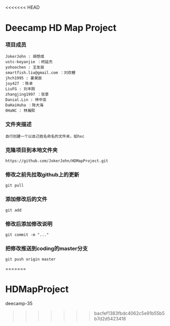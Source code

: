<<<<<<< HEAD
# Deecamp  HD Map Project  

### 项目成员

```
JokerJohn : 胡想成
ustc-keyanjie ：柯延杰
yohoochen : 王友辰
smartfish.liu@gmail.com ：刘欢鲤
jhch1995 : 姜昊辰
joy427 ：陈卓
LiuFG : 刘丰刚
zhangjing1997 ：张景
Danial.Lin : 林中亚
DaHaiHuha ：陈大海
0HaNC : 林瀚熙
```

### 文件夹描述

```
自行创建一个以自己姓名命名的文件夹，如hxc
```

### 克隆项目到本地文件夹

```
https://github.com/JokerJohn/HDMapProject.git
```

### 修改之前先拉取github上的更新

```
git pull
```

### 添加修改后的文件

```
git add 
```

### 修改后添加修改说明

```
git commit -m "..."
```

### 把修改推送到coding的master分支

```
git push origin master
```
=======
# HDMapProject
deecamp-35
>>>>>>> bacfef1383fbdc4062c5e91b55b5b7d2d5423418
